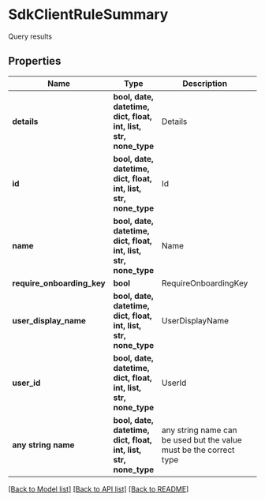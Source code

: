 # SdkClientRuleSummary

Query results

## Properties
Name | Type | Description | Notes
------------ | ------------- | ------------- | -------------
**details** | **bool, date, datetime, dict, float, int, list, str, none_type** | Details | [optional] 
**id** | **bool, date, datetime, dict, float, int, list, str, none_type** | Id | [optional] 
**name** | **bool, date, datetime, dict, float, int, list, str, none_type** | Name | [optional] 
**require_onboarding_key** | **bool** | RequireOnboardingKey | [optional] 
**user_display_name** | **bool, date, datetime, dict, float, int, list, str, none_type** | UserDisplayName | [optional] 
**user_id** | **bool, date, datetime, dict, float, int, list, str, none_type** | UserId | [optional] 
**any string name** | **bool, date, datetime, dict, float, int, list, str, none_type** | any string name can be used but the value must be the correct type | [optional]

[[Back to Model list]](../README.md#documentation-for-models) [[Back to API list]](../README.md#documentation-for-api-endpoints) [[Back to README]](../README.md)


